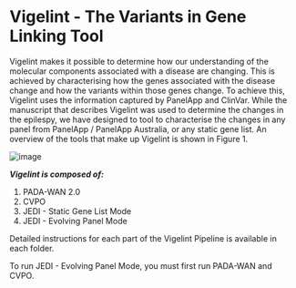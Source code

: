 <h1> Vigelint - The Variants in Gene Linking Tool </h1>

Vigelint makes it possible to determine how our understanding of the molecular components associated with a disease are changing. This is achieved by characterising how the genes associated with the disease change and how the variants within those genes change. To achieve this, Vigelint uses the information captured by PanelApp and ClinVar. While the manuscript that describes Vigelint was used to determine the changes in the epilespy, we have designed to tool to characterise the changes in any panel from PanelApp / PanelApp Australia, or any static gene list. An overview of the tools that make up Vigelint is shown in Figure 1.

![image](https://github.com/MedicalGenomicsLab/Vigelint/assets/15273099/b83900f9-cf7d-4ab7-b410-7209ce9dafbe)

***Vigelint is composed of:***
1. PADA-WAN 2.0
2. CVPO
3. JEDI - Static Gene List Mode
4. JEDI - Evolving Panel Mode

Detailed instructions for each part of the Vigelint Pipeline is available in each folder. 

To run JEDI - Evolving Panel Mode, you must first run PADA-WAN and CVPO.
